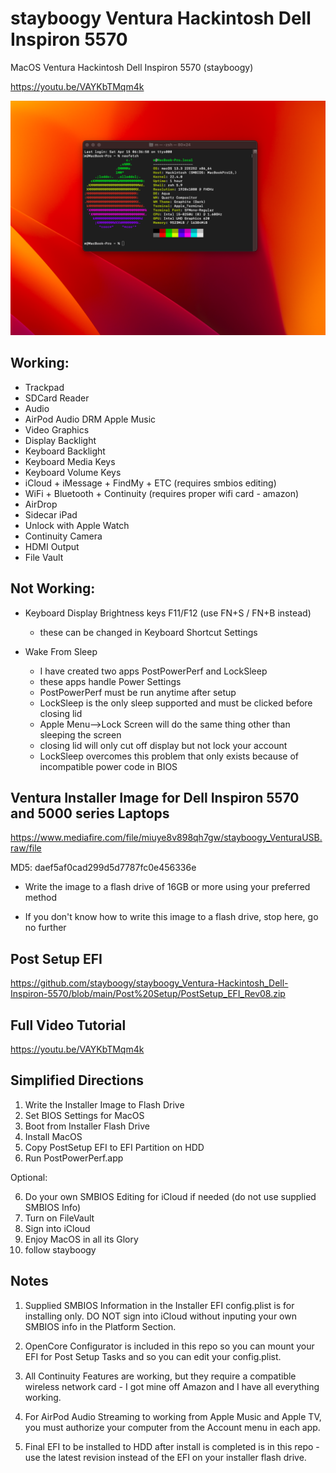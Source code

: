 # stayboogy Ventura Hackintosh Dell Inspiron 5570

MacOS Ventura Hackintosh Dell Inspiron 5570 (stayboogy)

https://youtu.be/VAYKbTMqm4k

![App Screenshot](https://github.com/stayboogy/stayboogy_Ventura-Hackintosh_Dell-Inspiron-5570/blob/main/neofetch_SystemInfo.png)

## Working:

- Trackpad
- SDCard Reader
- Audio
- AirPod Audio DRM Apple Music
- Video Graphics
- Display Backlight
- Keyboard Backlight
- Keyboard Media Keys
- Keyboard Volume Keys
- iCloud + iMessage + FindMy + ETC (requires smbios editing)
- WiFi + Bluetooth + Continuity (requires proper wifi card - amazon)
- AirDrop
- Sidecar iPad
- Unlock with Apple Watch
- Continuity Camera
- HDMI Output
- File Vault

## Not Working:

- Keyboard Display Brightness keys F11/F12 (use FN+S / FN+B instead)
  - these can be changed in Keyboard Shortcut Settings
  
- Wake From Sleep
  - I have created two apps PostPowerPerf and LockSleep
  - these apps handle Power Settings
  - PostPowerPerf must be run anytime after setup
  - LockSleep is the only sleep supported and must be clicked before closing lid
  - Apple Menu-->Lock Screen will do the same thing other than sleeping the screen
  - closing lid will only cut off display but not lock your account
  - LockSleep overcomes this problem that only exists because of incompatible power code in BIOS

## Ventura Installer Image for Dell Inspiron 5570 and 5000 series Laptops

https://www.mediafire.com/file/miuye8v898qh7gw/stayboogy_VenturaUSB.raw/file

MD5: daef5af0cad299d5d7787fc0e456336e

- Write the image to a flash drive of 16GB or more using your preferred method

- If you don't know how to write this image to a flash drive, stop here, go no further

## Post Setup EFI

https://github.com/stayboogy/stayboogy_Ventura-Hackintosh_Dell-Inspiron-5570/blob/main/Post%20Setup/PostSetup_EFI_Rev08.zip

## Full Video Tutorial

https://youtu.be/VAYKbTMqm4k

## Simplified Directions

1) Write the Installer Image to Flash Drive
2) Set BIOS Settings for MacOS
3) Boot from Installer Flash Drive
4) Install MacOS
5) Copy PostSetup EFI to EFI Partition on HDD
6) Run PostPowerPerf.app

Optional:

6) Do your own SMBIOS Editing for iCloud if needed (do not use supplied SMBIOS Info)
7) Turn on FileVault
8) Sign into iCloud
9) Enjoy MacOS in all its Glory
10) follow stayboogy

## Notes

1) Supplied SMBIOS Information in the Installer EFI config.plist is for installing only.  DO NOT sign into iCloud without inputing your own SMBIOS info in the Platform Section.

2) OpenCore Configurator is included in this repo so you can mount your EFI for Post Setup Tasks and so you can edit your config.plist.

3) All Continuity Features are working, but they require a compatible wireless network card - I got mine off Amazon and I have all everything working.

4) For AirPod Audio Streaming to working from Apple Music and Apple TV, you must authorize your computer from the Account menu in each app.

5) Final EFI to be installed to HDD after install is completed is in this repo - use the latest revision instead of the EFI on your installer flash drive.
